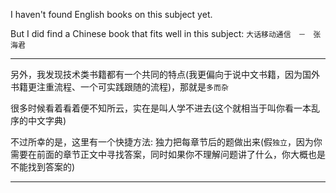 I haven't found English books on this subject yet. 

But I did find a Chinese book that fits well in this subject: `大话移动通信　－　张海君`

___

另外，我发现技术类书籍都有一个共同的特点(我更偏向于说中文书籍，因为国外书籍更注重流程、一个可实践跟随的流程)，那就是`多而杂`

很多时候看着看着便不知所云，实在是叫人学不进去(这个就相当于叫你看一本乱序的中文字典)

不过所幸的是，这里有一个快捷方法: 独力把每章节后的题做出来(假`独立`，因为你需要在前面的章节正文中寻找答案，同时如果你不理解问题讲了什么，你大概也是不能找到答案的)

___




